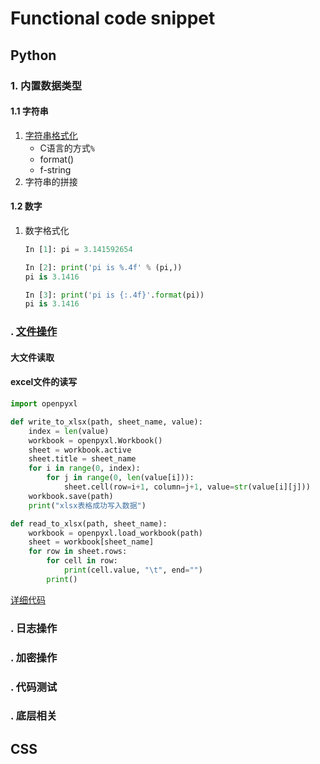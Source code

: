 # Functional code snippet

## Python

### 1. 内置数据类型

#### 1.1 字符串

1. [字符串格式化](https://github.com/Jesse3692/tools/blob/master/docs/字符串格式化.md)
   - C语言的方式`%`
   - format()
   - f-string
2. 字符串的拼接

#### 1.2 数字

1. 数字格式化

   ```python
   In [1]: pi = 3.141592654
   
   In [2]: print('pi is %.4f' % (pi,))
   pi is 3.1416
   
   In [3]: print('pi is {:.4f}'.format(pi))
   pi is 3.1416
   ```

   

### . [文件操作](https://github.com/Jesse3692/Tools/blob/master/sourcecode/file/文件操作.md)

#### 大文件读取

#### excel文件的读写

```python
import openpyxl

def write_to_xlsx(path, sheet_name, value):
    index = len(value)
    workbook = openpyxl.Workbook()
    sheet = workbook.active
    sheet.title = sheet_name
    for i in range(0, index):
        for j in range(0, len(value[i])):
            sheet.cell(row=i+1, column=j+1, value=str(value[i][j]))
    workbook.save(path)
    print("xlsx表格成功写入数据")

def read_to_xlsx(path, sheet_name):
    workbook = openpyxl.load_workbook(path)
    sheet = workbook[sheet_name]
    for row in sheet.rows:
        for cell in row:
            print(cell.value, "\t", end="")
        print()
```

[详细代码](https://github.com/Jesse3692/Tools/blob/master/sourcecode/file/operate_excel.py)

### . 日志操作

### . 加密操作

### . 代码测试

### . 底层相关

## CSS